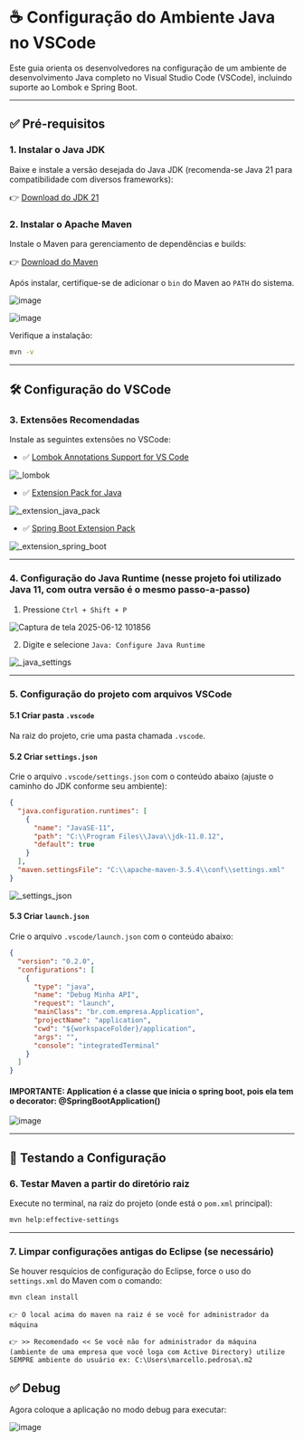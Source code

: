 # ☕ Configuração do Ambiente Java no VSCode

Este guia orienta os desenvolvedores na configuração de um ambiente de desenvolvimento Java completo no Visual Studio Code (VSCode), incluindo suporte ao Lombok e Spring Boot.

---

## ✅ Pré-requisitos

### 1. Instalar o Java JDK

Baixe e instale a versão desejada do Java JDK (recomenda-se Java 21 para compatibilidade com diversos frameworks):

👉 [Download do JDK 21](https://www.oracle.com/java/technologies/javase-jdk21-downloads.html)

### 2. Instalar o Apache Maven

Instale o Maven para gerenciamento de dependências e builds:

👉 [Download do Maven](https://maven.apache.org/download.cgi)

Após instalar, certifique-se de adicionar o `bin` do Maven ao `PATH` do sistema.

![image](https://github.com/user-attachments/assets/a7b09e87-4f56-48f7-ba89-734d51516772)

![image](https://github.com/user-attachments/assets/f258d965-54ce-414a-9872-b94c2f2b87fe)

Verifique a instalação:

```bash
mvn -v
```

---

## 🛠️ Configuração do VSCode

### 3. Extensões Recomendadas

Instale as seguintes extensões no VSCode:

- ✅ [Lombok Annotations Support for VS Code](https://marketplace.visualstudio.com/items?itemName=GabrielBB.vscode-lombok)

![_lombok](https://github.com/user-attachments/assets/09f7a8c1-e024-4a01-9fd4-dab2221a100e)

- ✅ [Extension Pack for Java](https://marketplace.visualstudio.com/items?itemName=vscjava.vscode-java-pack)

![_extension_java_pack](https://github.com/user-attachments/assets/0d5a48ef-aa34-44ae-b168-2ba59ad94ab4)

- ✅ [Spring Boot Extension Pack](https://marketplace.visualstudio.com/items?itemName=Pivotal.vscode-spring-boot)

![_extension_spring_boot](https://github.com/user-attachments/assets/8acf2e72-8fe6-4008-bc8f-eec55a27a6b7)

---

### 4. Configuração do Java Runtime (nesse projeto foi utilizado Java 11, com outra versão é o mesmo passo-a-passo)

1. Pressione `Ctrl + Shift + P`

![Captura de tela 2025-06-12 101856](https://github.com/user-attachments/assets/c19ccd3d-ee43-49f9-828c-e3bdc296ddbb)

2. Digite e selecione `Java: Configure Java Runtime`

![_java_settings](https://github.com/user-attachments/assets/dfcac762-c357-42a5-9df3-4d07bda0c3aa)

---

### 5. Configuração do projeto com arquivos VSCode

#### 5.1 Criar pasta `.vscode`

Na raiz do projeto, crie uma pasta chamada `.vscode`.

#### 5.2 Criar `settings.json`

Crie o arquivo `.vscode/settings.json` com o conteúdo abaixo (ajuste o caminho do JDK conforme seu ambiente):

```json
{
  "java.configuration.runtimes": [
    {
      "name": "JavaSE-11",
      "path": "C:\\Program Files\\Java\\jdk-11.0.12",
      "default": true
    }
  ],
  "maven.settingsFile": "C:\\apache-maven-3.5.4\\conf\\settings.xml"
}
```
![_settings_json](https://github.com/user-attachments/assets/0ed5234c-9d29-4bf4-9b4e-68b77e28ada3)


#### 5.3 Criar `launch.json`

Crie o arquivo `.vscode/launch.json` com o conteúdo abaixo:

```json
{
  "version": "0.2.0",
  "configurations": [
    {
      "type": "java",
      "name": "Debug Minha API",
      "request": "launch",
      "mainClass": "br.com.empresa.Application",
      "projectName": "application",
      "cwd": "${workspaceFolder}/application",
      "args": "",
      "console": "integratedTerminal"
    }
  ]
}
```
#### IMPORTANTE: Application é a classe que inicia o spring boot, pois ela tem o decorator: @SpringBootApplication()

![image](https://github.com/user-attachments/assets/15e43d79-e950-43b8-bac2-f34237dbf920)

---

## 🔎 Testando a Configuração

### 6. Testar Maven a partir do diretório raiz

Execute no terminal, na raiz do projeto (onde está o `pom.xml` principal):

```bash
mvn help:effective-settings
```

---

### 7. Limpar configurações antigas do Eclipse (se necessário)

Se houver resquícios de configuração do Eclipse, force o uso do `settings.xml` do Maven com o comando:

```bash
mvn clean install
```

```
👉 O local acima do maven na raiz é se você for administrador da máquina

👉 >> Recomendado << Se você não for administrador da máquina (ambiente de uma empresa que você loga com Active Directory) utilize SEMPRE ambiente do usuário ex: C:\Users\marcello.pedrosa\.m2
```

## ✅ Debug

Agora coloque a aplicação no modo debug para executar:

![image](https://github.com/user-attachments/assets/2bfc4b9a-6c56-42d7-bcab-208e1b1cf64d)


